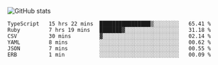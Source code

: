 ![GitHub stats](https://github-readme-stats.vercel.app/api?username=ksk001100&show_icons=true&theme=tokyonight)

<!--START_SECTION:waka-->

```text
TypeScript   15 hrs 22 mins  ████████████████▒░░░░░░░░   65.41 %
Ruby         7 hrs 19 mins   ███████▓░░░░░░░░░░░░░░░░░   31.18 %
CSV          30 mins         ▓░░░░░░░░░░░░░░░░░░░░░░░░   02.14 %
YAML         8 mins          ░░░░░░░░░░░░░░░░░░░░░░░░░   00.62 %
JSON         7 mins          ░░░░░░░░░░░░░░░░░░░░░░░░░   00.55 %
ERB          1 min           ░░░░░░░░░░░░░░░░░░░░░░░░░   00.09 %
```

<!--END_SECTION:waka-->
